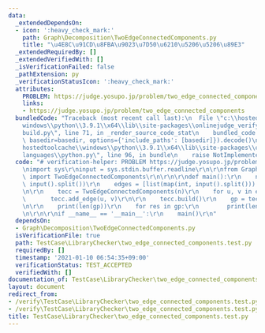 ```yaml
---
data:
  _extendedDependsOn:
  - icon: ':heavy_check_mark:'
    path: Graph\Decomposition\TwoEdgeConnectedComponents.py
    title: "\u4E8C\u91CD\u8FBA\u9023\u7D50\u6210\u5206\u5206\u89E3"
  _extendedRequiredBy: []
  _extendedVerifiedWith: []
  _isVerificationFailed: false
  _pathExtension: py
  _verificationStatusIcon: ':heavy_check_mark:'
  attributes:
    PROBLEM: https://judge.yosupo.jp/problem/two_edge_connected_components
    links:
    - https://judge.yosupo.jp/problem/two_edge_connected_components
  bundledCode: "Traceback (most recent call last):\n  File \"c:\\hostedtoolcache\\\
    windows\\python\\3.9.1\\x64\\lib\\site-packages\\onlinejudge_verify\\documentation\\\
    build.py\", line 71, in _render_source_code_stat\n    bundled_code = language.bundle(stat.path,\
    \ basedir=basedir, options={'include_paths': [basedir]}).decode()\n  File \"c:\\\
    hostedtoolcache\\windows\\python\\3.9.1\\x64\\lib\\site-packages\\onlinejudge_verify\\\
    languages\\python.py\", line 96, in bundle\n    raise NotImplementedError\nNotImplementedError\n"
  code: "# verification-helper: PROBLEM https://judge.yosupo.jp/problem/two_edge_connected_components\r\
    \nimport sys\r\ninput = sys.stdin.buffer.readline\r\n\r\nfrom Graph.Decomposition.TwoEdgeConnectedComponents\
    \ import TwoEdgeConnectedComponents\r\n\r\n\r\ndef main():\r\n    n, m = map(int,\
    \ input().split())\r\n    edges = [list(map(int, input().split())) for i in range(m)]\r\
    \n\r\n    tecc = TwoEdgeConnectedComponents(n)\r\n    for u, v in edges:\r\n \
    \       tecc.add_edge(u, v)\r\n\r\n    tecc.build()\r\n    gp = tecc.groups()\r\
    \n\r\n    print(len(gp))\r\n    for res in gp:\r\n        print(len(res), *res)\r\
    \n\r\n\r\nif __name__ == '__main__':\r\n    main()\r\n"
  dependsOn:
  - Graph\Decomposition\TwoEdgeConnectedComponents.py
  isVerificationFile: true
  path: TestCase\LibraryChecker\two_edge_connected_components.test.py
  requiredBy: []
  timestamp: '2021-01-10 06:54:35+09:00'
  verificationStatus: TEST_ACCEPTED
  verifiedWith: []
documentation_of: TestCase\LibraryChecker\two_edge_connected_components.test.py
layout: document
redirect_from:
- /verify\TestCase\LibraryChecker\two_edge_connected_components.test.py
- /verify\TestCase\LibraryChecker\two_edge_connected_components.test.py.html
title: TestCase\LibraryChecker\two_edge_connected_components.test.py
---
```

